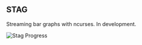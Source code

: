 STAG
----

Streaming bar graphs with ncurses. In development.

![Stag Progress](http://i.imgur.com/s2BlCIa.png)

